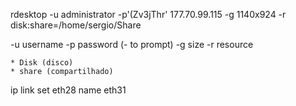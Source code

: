


rdesktop -u administrator -p'(Zv3jThr' 177.70.99.115 -g 1140x924 -r disk:share=/home/sergio/Share

-u username
-p password (- to prompt)
-g size 
-r resource

	* Disk (disco)
	* share (compartilhado)


ip link set eth28 name eth31
